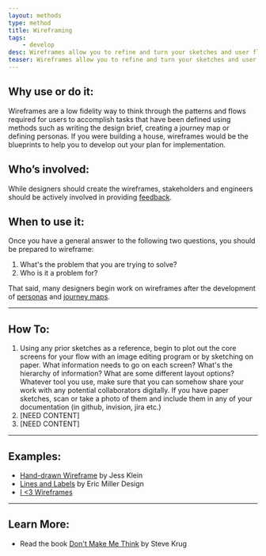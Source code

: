 ```yaml
---
layout: methods
type: method
title: Wireframing
tags:
    - develop
desc: Wireframes allow you to refine and turn your sketches and user flows into a tangible representation of your project or product.
teaser: Wireframes allow you to refine and turn your sketches and user flows into a tangible representation of your project or product.
---
```


## Why use or do it:

Wireframes are a low fidelity way to think through the patterns and flows required for users to accomplish tasks that have been defined using methods such as writing the design brief, creating a journey map or defining personas. If you were building a house, wireframes would be the blueprints to help you to develop out your plan for implementation.

## Who’s involved:

While designers should create the wireframes, stakeholders and engineers should be actively involved in providing [feedback](/methods/feedback-session/).

## When to use it:
Once you have a general answer to the following two questions, you should be prepared to wireframe:

1. What's the problem that you are trying to solve?
2. Who is it a problem for?

That said, many designers begin work on wireframes after the development of [personas](/methods/personas/) and [journey maps](/methods/journey-maps/).

---

## How To:

1. Using any prior sketches as a reference, begin to plot out the core screens for your flow with an image editing program or by sketching on paper.  What information needs to go on each screen? What's the hierarchy of information? What are some different layout options?  Whatever tool you use, make sure that you can somehow share your work with any potential collaborators digitally. If you have paper sketches, scan or take a photo of them and include them in any of your documentation (in github, invision, jira etc.)
2. [NEED CONTENT]
3. [NEED CONTENT]

---

## Examples:

* [Hand-drawn Wireframe](https://www.pinterest.com/pin/159314905545784216/) by Jess Klein
* [Lines and Labels](https://www.graffletopia.com/stencils/1100?utm_source=Graffletopia+Newsletter&utm_campaign=33c6409c9c-Stencils_for_UX_Pros&utm_medium=email&utm_term=0_5b9d2cc5d1-33c6409c9c-77674681#fullscreen) by Eric Miller Design
* [I <3 Wireframes](http://wireframes.tumblr.com/)

---

## Learn More:

* Read the book [Don't Make Me Think](https://www.sensible.com/dmmt.html) by Steve Krug
